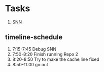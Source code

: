 # Tasks
1. SNN


## timeline-schedule
1. 7:15-7:45 Debug SNN
2. 7:50-8:20 Finish running Repo 2
3. 8:20-8:50 Try to make the cache line fixed
4. 8:50-11:00 go out

